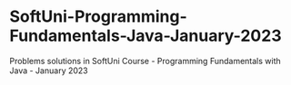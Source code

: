 # SoftUni-Programming-Fundamentals-Java-January-2023
Problems solutions in SoftUni Course - Programming Fundamentals with Java - January 2023
